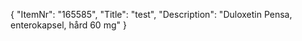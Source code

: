 {
  "ItemNr": "165585",
  "Title": "test",
  "Description": "Duloxetin Pensa, enterokapsel, hård 60 mg"
}